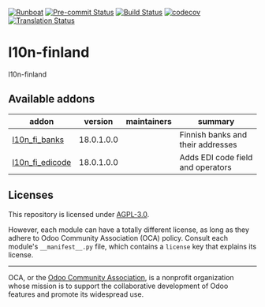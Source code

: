 
[![Runboat](https://img.shields.io/badge/runboat-Try%20me-875A7B.png)](https://runboat.odoo-community.org/builds?repo=OCA/l10n-finland&target_branch=18.0)
[![Pre-commit Status](https://github.com/OCA/l10n-finland/actions/workflows/pre-commit.yml/badge.svg?branch=18.0)](https://github.com/OCA/l10n-finland/actions/workflows/pre-commit.yml?query=branch%3A18.0)
[![Build Status](https://github.com/OCA/l10n-finland/actions/workflows/test.yml/badge.svg?branch=18.0)](https://github.com/OCA/l10n-finland/actions/workflows/test.yml?query=branch%3A18.0)
[![codecov](https://codecov.io/gh/OCA/l10n-finland/branch/18.0/graph/badge.svg)](https://codecov.io/gh/OCA/l10n-finland)
[![Translation Status](https://translation.odoo-community.org/widgets/l10n-finland-18-0/-/svg-badge.svg)](https://translation.odoo-community.org/engage/l10n-finland-18-0/?utm_source=widget)

<!-- /!\ do not modify above this line -->

# l10n-finland

l10n-finland

<!-- /!\ do not modify below this line -->

<!-- prettier-ignore-start -->

[//]: # (addons)

Available addons
----------------
addon | version | maintainers | summary
--- | --- | --- | ---
[l10n_fi_banks](l10n_fi_banks/) | 18.0.1.0.0 |  | Finnish banks and their addresses
[l10n_fi_edicode](l10n_fi_edicode/) | 18.0.1.0.0 |  | Adds EDI code field and operators

[//]: # (end addons)

<!-- prettier-ignore-end -->

## Licenses

This repository is licensed under [AGPL-3.0](LICENSE).

However, each module can have a totally different license, as long as they adhere to Odoo Community Association (OCA)
policy. Consult each module's `__manifest__.py` file, which contains a `license` key
that explains its license.

----
OCA, or the [Odoo Community Association](http://odoo-community.org/), is a nonprofit
organization whose mission is to support the collaborative development of Odoo features
and promote its widespread use.
